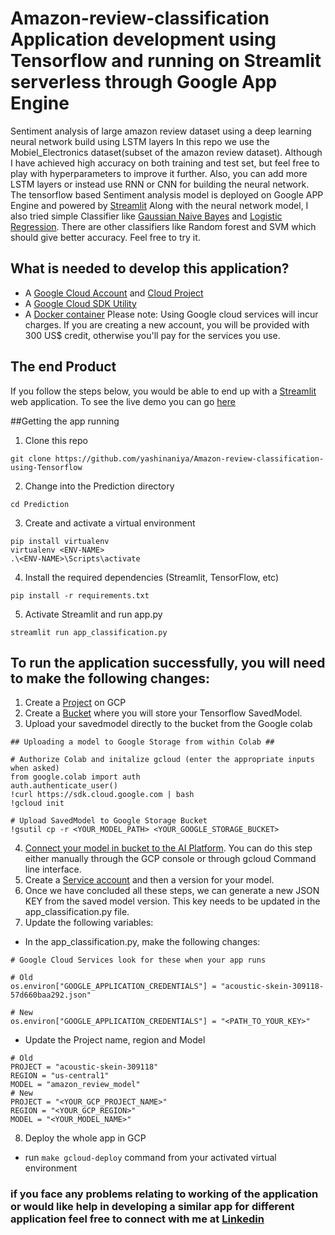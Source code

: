 # Amazon-review-classification Application development using Tensorflow and running on Streamlit serverless through Google App Engine
Sentiment analysis of large amazon review dataset using a deep learning neural network build using LSTM layers 
In this repo we use the Mobiel_Electronics dataset(subset of the amazon review dataset).
Although I have achieved high accuracy on both training and test set, but feel free to play with hyperparameters to improve it further.
Also, you can add more LSTM layers or instead use RNN or CNN for building the neural network.
The tensorflow based Sentiment analysis model is deployed on Google APP Engine and powered by [Streamlit](https://streamlit.io/) 
Along with the neural network model, I also tried simple Classifier like [Gaussian Naive Bayes](https://scikit-learn.org/stable/modules/generated/sklearn.naive_bayes.GaussianNB.html) and [Logistic Regression](https://scikit-learn.org/stable/modules/generated/sklearn.linear_model.LogisticRegression.html).
There are other classifiers like Random forest and SVM which should give better accuracy. Feel free to try it.

## What is needed to develop this application?
 - A [Google Cloud Account](https://cloud.google.com/gcp) and [Cloud Project](https://cloud.google.com/resource-manager/docs/creating-managing-projects)
 - A [Google Cloud SDK Utility](https://cloud.google.com/sdk/docs/install)
 - A [Docker container](https://docs.docker.com/get-docker/)
 Please note: Using Google cloud services will incur charges. If you are creating a new account, you will be provided with 300 US$ credit, otherwise you'll pay for the services you use.
 
## The end Product

If you follow the steps below, you would be able to end up with a [Streamlit](https://streamlit.io/) web application.
To see the live demo you can go [here](https://acoustic-skein-309118.uc.r.appspot.com/)

##Getting the app running
1. Clone this repo
```
git clone https://github.com/yashinaniya/Amazon-review-classification-using-Tensorflow
```
2. Change into the Prediction directory
```
cd Prediction
```
3. Create and activate a virtual environment
```
pip install virtualenv
virtualenv <ENV-NAME>
.\<ENV-NAME>\Scripts\activate
```
4. Install the required dependencies (Streamlit, TensorFlow, etc)
```
pip install -r requirements.txt
```
5. Activate Streamlit and run app.py
```
streamlit run app_classification.py
```
## To run the application successfully, you will need to make the following changes:

1. Create a [Project](https://cloud.google.com/appengine/docs/standard/nodejs/building-app/creating-project) on GCP
2. Create a [Bucket](https://cloud.google.com/storage/docs/creating-buckets) where you will store your Tensorflow SavedModel.
3. Upload your savedmodel directly to the bucket from the Google colab 
```
## Uploading a model to Google Storage from within Colab ##

# Authorize Colab and initalize gcloud (enter the appropriate inputs when asked)
from google.colab import auth
auth.authenticate_user()
!curl https://sdk.cloud.google.com | bash
!gcloud init

# Upload SavedModel to Google Storage Bucket
!gsutil cp -r <YOUR_MODEL_PATH> <YOUR_GOOGLE_STORAGE_BUCKET>
```
4. [Connect your model in bucket to the AI Platform](https://cloud.google.com/ai-platform/prediction/docs/deploying-models). You can do this step either manually through the GCP console or through gcloud Command line interface.
5. Create a [Service account](https://cloud.google.com/iam/docs/creating-managing-service-accounts) and then a version for your model.
6. Once we have concluded all these steps, we can generate a new JSON KEY from the saved model version. This key needs to be updated in the app_classification.py file.
7. Update the following variables:
 - In the app_classification.py, make the following changes:
```
# Google Cloud Services look for these when your app runs

# Old
os.environ["GOOGLE_APPLICATION_CREDENTIALS"] = "acoustic-skein-309118-57d660baa292.json"

# New 
os.environ["GOOGLE_APPLICATION_CREDENTIALS"] = "<PATH_TO_YOUR_KEY>"
```
- Update the Project name, region and Model
```
# Old
PROJECT = "acoustic-skein-309118"
REGION = "us-central1" 
MODEL = "amazon_review_model"
# New
PROJECT = "<YOUR_GCP_PROJECT_NAME>"
REGION = "<YOUR_GCP_REGION>"
MODEL = "<YOUR_MODEL_NAME>"
```
8. Deploy the whole app in GCP
 - run `make gcloud-deploy` command from your activated virtual environment


### if you face any problems relating to working of the application or would like help in developing a similar app for different application feel free to connect with me at [Linkedin](https://www.linkedin.com/in/yash-inaniya-558571bb/)
